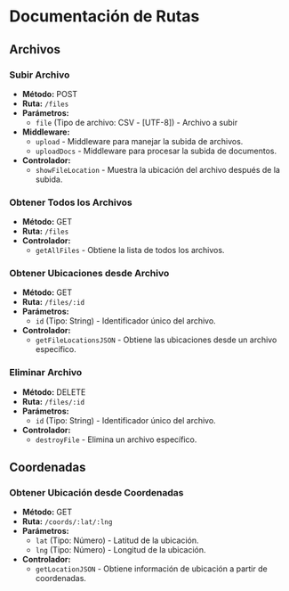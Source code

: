 # Documentación de Rutas

## Archivos

### Subir Archivo
- **Método:** POST
- **Ruta:** `/files`
- **Parámetros:**
  - `file` (Tipo de archivo: CSV - [UTF-8]) - Archivo a subir
- **Middleware:**
  - `upload` - Middleware para manejar la subida de archivos.
  - `uploadDocs` - Middleware para procesar la subida de documentos.
- **Controlador:**
  - `showFileLocation` - Muestra la ubicación del archivo después de la subida.

### Obtener Todos los Archivos
- **Método:** GET
- **Ruta:** `/files`
- **Controlador:**
  - `getAllFiles` - Obtiene la lista de todos los archivos.

### Obtener Ubicaciones desde Archivo
- **Método:** GET
- **Ruta:** `/files/:id`
- **Parámetros:**
  - `id` (Tipo: String) - Identificador único del archivo.
- **Controlador:**
  - `getFileLocationsJSON` - Obtiene las ubicaciones desde un archivo específico.

### Eliminar Archivo
- **Método:** DELETE
- **Ruta:** `/files/:id`
- **Parámetros:**
  - `id` (Tipo: String) - Identificador único del archivo.
- **Controlador:**
  - `destroyFile` - Elimina un archivo específico.

## Coordenadas

### Obtener Ubicación desde Coordenadas
- **Método:** GET
- **Ruta:** `/coords/:lat/:lng`
- **Parámetros:**
  - `lat` (Tipo: Número) - Latitud de la ubicación.
  - `lng` (Tipo: Número) - Longitud de la ubicación.
- **Controlador:**
  - `getLocationJSON` - Obtiene información de ubicación a partir de coordenadas.
